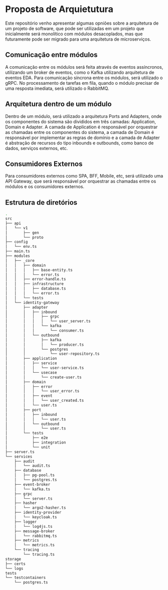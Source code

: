 # Proposta de Arquietutura

Este repositório venho apresentar algumas opniões sobre a arquitetura de um projeto de software, que pode ser utilizadas em um projeto que inicialmente será monolítico com módulos desacoplados, mas que futuramente pode ser migrado para uma arquitetura de microserviços.

## Comunicação entre módulos

A comunicação entre os módulos será feita através de eventos assíncronos, utilizando um broker de eventos, como o Kafka utilizando arquitetura de eventos EDA. Para comunicação síncrona entre os módulos, será utilizado o gRPC. No processamento de tarefas em fila, quando o módulo precisar de uma resposta imediata, será utilizado o RabbitMQ.

## Arquitetura dentro de um módulo

Dentro de um módulo, será utilizado a arquitetura Ports and Adapters, onde os componentes do sistema são divididos em três camadas: Application, Domain e Adapter. A camada de Application é responsável por orquestrar as chamadas entre os componentes do sistema, a camada de Domain é responsável por implementar as regras de domínio e a camada de Adapter é abstração de recursos do tipo inbounds e outbounds, como banco de dados, serviços externos, etc.

## Consumidores Externos

Para consumidores externos como SPA, BFF, Mobile, etc, será utilizado uma API Gateway, que será responsável por orquestrar as chamadas entre os módulos e os consumidores externos.

## Estrutura de diretórios

```bash
.
src
├── api
│   └── v1
│       ├── gen
│       └── proto
├── config
│   └── env.ts
├── main.ts
├── modules
│   ├── _core
│   │   ├── domain
│   │   │   ├── base-entity.ts
│   │   │   └── error.ts
│   │   ├── error-handle.ts
│   │   ├── infrastructure
│   │   │   ├── database.ts
│   │   │   └── error.ts
│   │   └── tests
│   └── identity-gateway
│       ├── adapter
│       │   ├── inbound
│       │   │   ├── grpc
│       │   │   │   └── user_server.ts
│       │   │   └── kafka
│       │   │       └── consumer.ts
│       │   └── outbound
│       │       ├── kafka
│       │       │   └── producer.ts
│       │       └── postgres
│       │           └── user-repository.ts
│       ├── application
│       │   ├── service
│       │   │   └── user-service.ts
│       │   └── usecase
│       │       └── create-user.ts
│       ├── domain
│       │   ├── error
│       │   │   └── user_error.ts
│       │   ├── event
│       │   │   └── user_created.ts
│       │   └── user.ts
│       ├── port
│       │   ├── inbound
│       │   │   └── user.ts
│       │   └── outbound
│       │       └── user.ts
│       └── tests
│           ├── e2e
│           ├── integration
│           └── unit
├── server.ts
└── services
    ├── audit
    │   └── audit.ts
    ├── database
    │   ├── pg-pool.ts
    │   └── postgres.ts
    ├── event-broker
    │   └── kafka.ts
    ├── grpc
    │   └── server.ts
    ├── hasher
    │   └── argo2-hasher.ts
    ├── identity-provider
    │   └── keycloak.ts
    ├── logger
    │   └── log4js.ts
    ├── message-broker
    │   └── rabbitmq.ts
    ├── metrics
    │   └── metrics.ts
    └── tracing
        └── tracing.ts
storage
├── certs
└── logs
tests
└── testcontainers
    └── postgres.ts
```
